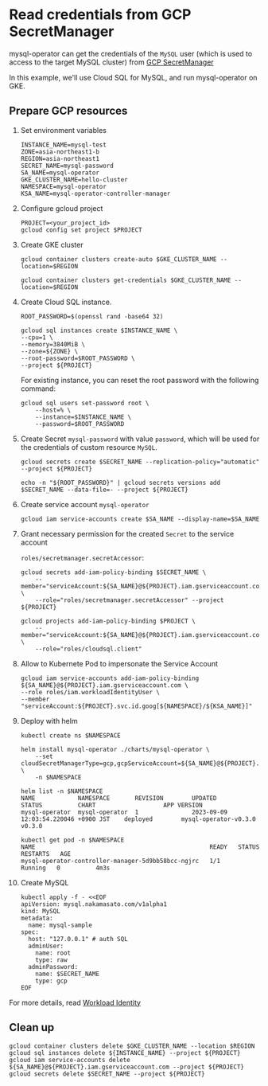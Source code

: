 # Read credentials from GCP SecretManager

mysql-operator can get the credentials of the `MySQL` user (which is used to access to the target MySQL cluster) from [GCP SecretManager](https://cloud.google.com/secret-manager)

In this example, we'll use Cloud SQL for MySQL, and run mysql-operator on GKE.

## Prepare GCP resources

1. Set environment variables
    ```
    INSTANCE_NAME=mysql-test
    ZONE=asia-northeast1-b
    REGION=asia-northeast1
    SECRET_NAME=mysql-password
    SA_NAME=mysql-operator
    GKE_CLUSTER_NAME=hello-cluster
    NAMESPACE=mysql-operator
    KSA_NAME=mysql-operator-controller-manager
    ```

1. Configure gcloud project

    ```
    PROJECT=<your_project_id>
    gcloud config set project $PROJECT
    ```

1. Create GKE cluster

    ```
    gcloud container clusters create-auto $GKE_CLUSTER_NAME --location=$REGION
    ```

    ```
    gcloud container clusters get-credentials $GKE_CLUSTER_NAME --location=$REGION
    ```

1. Create Cloud SQL instance.

    ```
    ROOT_PASSWORD=$(openssl rand -base64 32)
    ```

    ```
    gcloud sql instances create $INSTANCE_NAME \
    --cpu=1 \
    --memory=3840MiB \
    --zone=${ZONE} \
    --root-password=$ROOT_PASSWORD \
    --project ${PROJECT}
    ```

    For existing instance, you can reset the root password with the following command:

    ```
    gcloud sql users set-password root \
        --host=% \
        --instance=$INSTANCE_NAME \
        --password=$ROOT_PASSWORD
    ```

1. Create Secret `mysql-password` with value `password`, which will be used for the credentials of custom resource `MySQL`.
    ```
    gcloud secrets create $SECRET_NAME --replication-policy="automatic" --project ${PROJECT}
    ```

    ```
    echo -n "${ROOT_PASSWORD}" | gcloud secrets versions add $SECRET_NAME --data-file=- --project ${PROJECT}
    ```

1. Create service account `mysql-operator`
    ```
    gcloud iam service-accounts create $SA_NAME --display-name=$SA_NAME
    ```

1. Grant necessary permission for the created `Secret` to the service account

    `roles/secretmanager.secretAccessor`:
    ```
    gcloud secrets add-iam-policy-binding $SECRET_NAME \
        --member="serviceAccount:${SA_NAME}@${PROJECT}.iam.gserviceaccount.com" \
        --role="roles/secretmanager.secretAccessor" --project ${PROJECT}
    ```

    ```
    gcloud projects add-iam-policy-binding $PROJECT \
        --member="serviceAccount:${SA_NAME}@${PROJECT}.iam.gserviceaccount.com" \
        --role="roles/cloudsql.client"
    ```

1. Allow to Kubernete Pod to impersonate the Service Account

    ```
    gcloud iam service-accounts add-iam-policy-binding ${SA_NAME}@${PROJECT}.iam.gserviceaccount.com \
    --role roles/iam.workloadIdentityUser \
    --member "serviceAccount:${PROJECT}.svc.id.goog[${NAMESPACE}/${KSA_NAME}]"
    ```

1. Deploy with helm

    ```
    kubectl create ns $NAMESPACE
    ```

    ```
    helm install mysql-operator ./charts/mysql-operator \
        --set cloudSecretManagerType=gcp,gcpServiceAccount=${SA_NAME}@${PROJECT}.iam.gserviceaccount.com,gcpProjectId=$PROJECT,cloudSQL.instanceConnectionName=$PROJECT:$REGION:$INSTANCE_NAME \
        -n $NAMESPACE
    ```

    ```
    helm list -n $NAMESPACE
    NAME            NAMESPACE       REVISION        UPDATED                                 STATUS          CHART                   APP VERSION
    mysql-operator  mysql-operator  1               2023-09-09 12:03:54.220046 +0900 JST    deployed        mysql-operator-v0.3.0   v0.3.0
    ```

    ```
    kubectl get pod -n $NAMESPACE
    NAME                                                 READY   STATUS    RESTARTS   AGE
    mysql-operator-controller-manager-5d9bb58bcc-ngjrc   1/1     Running   0          4m3s
    ```

1. Create MySQL

    ```
    kubectl apply -f - <<EOF
    apiVersion: mysql.nakamasato.com/v1alpha1
    kind: MySQL
    metadata:
      name: mysql-sample
    spec:
      host: "127.0.0.1" # auth SQL
      adminUser:
        name: root
        type: raw
      adminPassword:
        name: $SECRET_NAME
        type: gcp
    EOF
    ```

For more details, read [Workload Identity](https://cloud.google.com/kubernetes-engine/docs/concepts/workload-identity)


## Clean up

```
gcloud container clusters delete $GKE_CLUSTER_NAME --location $REGION
gcloud sql instances delete ${INSTANCE_NAME} --project ${PROJECT}
gcloud iam service-accounts delete ${SA_NAME}@${PROJECT}.iam.gserviceaccount.com --project ${PROJECT}
gcloud secrets delete $SECRET_NAME --project ${PROJECT}
```
